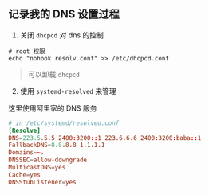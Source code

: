 ## 记录我的 DNS 设置过程

1. 关闭 `dhcpcd` 对 dns 的控制

```
# root 权限
echo "nohook resolv.conf" >> /etc/dhcpcd.conf
```

> 可以卸载 `dhcpcd`

2. 使用 `systemd-resolved` 来管理

这里使用阿里家的 DNS 服务

```conf
# in /etc/systemd/resolved.conf
[Resolve]
DNS=223.5.5.5 2400:3200::1 223.6.6.6 2400:3200:baba::1 
FallbackDNS=8.8.8.8 1.1.1.1
Domains=~.
DNSSEC=allow-downgrade
MulticastDNS=yes
Cache=yes
DNSStubListener=yes
```
